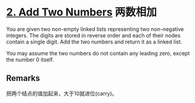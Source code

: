 # [2. Add Two Numbers](https://leetcode.com/problems/add-two-numbers/) 两数相加

You are given two non-empty linked lists representing two non-negative integers. The digits are stored in reverse order and each of their nodes contain a single digit. Add the two numbers and return it as a linked list.

You may assume the two numbers do not contain any leading zero, except the number 0 itself.

## Remarks

把两个结点的值加起来，大于10就进位(carry)。

